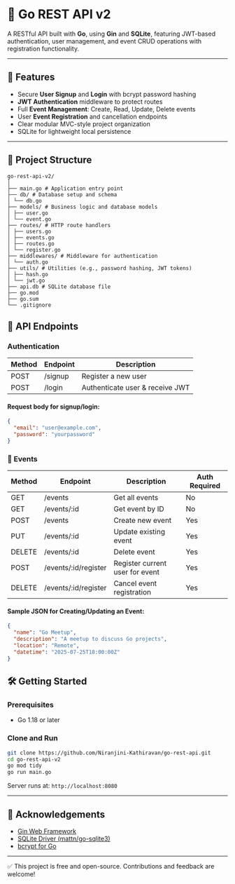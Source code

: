 # 📅 Go REST API v2

A RESTful API built with **Go**, using **Gin** and **SQLite**, featuring JWT-based authentication, user management, and event CRUD operations with registration functionality.

---

## 🚀 Features

- Secure **User Signup** and **Login** with bcrypt password hashing
- **JWT Authentication** middleware to protect routes
- Full **Event Management**: Create, Read, Update, Delete events
- User **Event Registration** and cancellation endpoints
- Clear modular MVC-style project organization
- SQLite for lightweight local persistence

---

## 📁 Project Structure

```
go-rest-api-v2/
│
├── main.go # Application entry point
├── db/ # Database setup and schema
│ └── db.go
├── models/ # Business logic and database models
│ ├── user.go
│ └── event.go
├── routes/ # HTTP route handlers
│ ├── users.go
│ ├── events.go
│ ├── routes.go
│ └── register.go
├── middlewares/ # Middleware for authentication
│ └── auth.go
├── utils/ # Utilities (e.g., password hashing, JWT tokens)
│ ├── hash.go
│ └── jwt.go
├── api.db # SQLite database file
├── go.mod
├── go.sum
└── .gitignore
```


## 🧪 API Endpoints

### Authentication

| Method | Endpoint | Description                   |
|--------|----------|-------------------------------|
| POST   | /signup  | Register a new user            |
| POST   | /login   | Authenticate user & receive JWT |

#### Request body for signup/login:

```json
{
  "email": "user@example.com",
  "password": "yourpassword"
}

```

### 📆 Events

| Method | Endpoint              | Description                     | Auth Required |
| ------ | --------------------- | ------------------------------- | ------------- |
| GET    | /events               | Get all events                  | No            |
| GET    | /events/\:id          | Get event by ID                 | No            |
| POST   | /events               | Create new event                | Yes           |
| PUT    | /events/\:id          | Update existing event           | Yes           |
| DELETE | /events/\:id          | Delete event                    | Yes           |
| POST   | /events/\:id/register | Register current user for event | Yes           |
| DELETE | /events/\:id/register | Cancel event registration       | Yes           |

#### Sample JSON for Creating/Updating an Event:

```json
{
  "name": "Go Meetup",
  "description": "A meetup to discuss Go projects",
  "location": "Remote",
  "datetime": "2025-07-25T18:00:00Z"
}
```

## 🛠️ Getting Started

### Prerequisites

* Go 1.18 or later

### Clone and Run

```bash
git clone https://github.com/Niranjini-Kathiravan/go-rest-api.git
cd go-rest-api-v2
go mod tidy
go run main.go
```

Server runs at: `http://localhost:8080`

---


## 🤝 Acknowledgements

* [Gin Web Framework](https://github.com/gin-gonic/gin)
* [SQLite Driver (mattn/go-sqlite3)](https://github.com/mattn/go-sqlite3)
* [bcrypt for Go](https://pkg.go.dev/golang.org/x/crypto/bcrypt)

---

✅ This project is free and open-source. Contributions and feedback are welcome!
